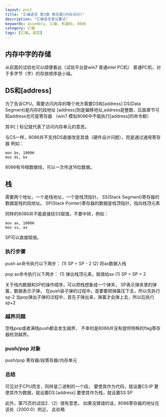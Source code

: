 ```yaml
---
layout: post
title: "汇编语言 第3章 寄存器(内存访问)"
description: "汇编语言笔记要点"
keywords: assembly, 汇编, 机器码, 8086
category: 汇编
tags: [汇编, 底层]
---
```


## 内存中字的存储
从前面的试验也可以顺便看出（试验平台是win7 普通intel PC机）
普通PC机，对于多字节（字）的存放顺序是小端。

## DS和[address]
为了告诉CPU。需要访问内存的哪个地方需要DS和[address]
DS(Data Segment)是内存的段地址
[address]则是偏移地址,address是整数，后面章节可知address也可是寄存器
（win7 模拟8086中不能执行[address]的命令额）

其中[ ] 标记就代表了访问内存单元的意思。

与CS一样，8086并不支持DS直接改变其值（硬件设计问题），而是通过通用寄存器
例如：

    mov bx, 1000H
    mov ds, bx

8086有16根数据线，可以一次传送16位数据。

## 栈
需要两个地址，一个是栈地址，一个是栈顶指针。
SS(Stack Segment)寄存器的数据是栈的段地址。
SP(Stack Pointer)寄存器的数据是栈顶指针，指向栈顶元素

同样的8086并不能直接给SS赋值，不要中转，例如：

    mov ax, 1000H
    mov ss, ax

SP可以直接赋值。

### 执行步骤
push ax命令执行以下两步：
(1) SP = SP - 2
(2) 将ax数据入栈

pop ax命令执行以下两步：
(1) 弹出栈顶元素，赋值给ax
(1) SP = SP + 2

关于栈内数据和SP的操作顺序，可以把栈想象成一个弹夹，
SP表示弹夹里的弹簧，数据表示子弹，
在push装子弹的过程中，首要要把弹簧压下去，所以先执行 sp-2
当pop弹出子弹的过程中，首先子弹出来，弹簧才会弹上去，所以后执行 sp+2

### 越界问题
空栈pop或者满栈push都会发生越界，
不幸的是8086并没有提供特殊的flag寄存器检测越界。

### push/pop 对象
push/pop 寄存器/段寄存器/内存单元

### 总结
可见对于CPU而言，同样是二进制的一个段，
要使其作为代码，就设置CS:IP
要使其作为数据，就设置DS:[address]
要使其作为栈，就设置SS:SP

此外，第75页的试验2.（2）很有意思，
如果没猜错的话，8086寄存器的地址在该处（2000:0）附近，
此处略
